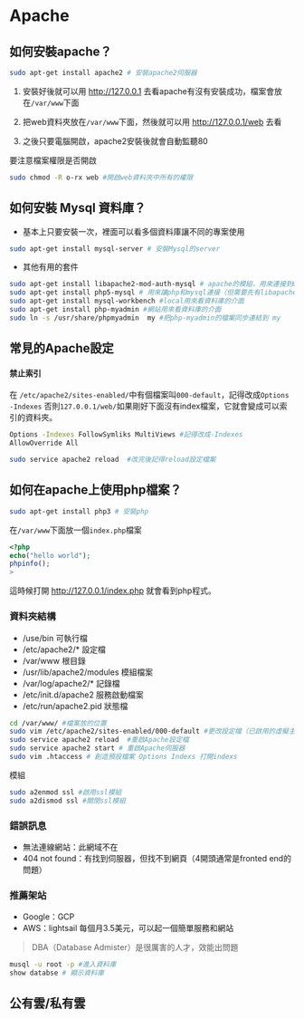 
# Apache

## 如何安裝apache？

```zsh
sudo apt-get install apache2 # 安裝apache2伺服器
```

1. 安裝好後就可以用 http://127.0.0.1 去看apache有沒有安裝成功，檔案會放在`/var/www`下面

2. 把web資料夾放在`/var/www`下面，然後就可以用 http://127.0.0.1/web 去看

3. 之後只要電腦開啟，apache2安裝後就會自動監聽80

要注意檔案權限是否開啟

```zsh
sudo chmod -R o-rx web #開啟web資料夾中所有的權限
```

## 如何安裝 Mysql 資料庫？

- 基本上只要安裝一次，裡面可以看多個資料庫讓不同的專案使用
```zsh
sudo apt-get install mysql-server # 安裝Mysql的server
```

- 其他有用的套件
```zsh
sudo apt-get install libapache2-mod-auth-mysql # apache的模組，用來連接到mysql
sudo apt-get install php5-mysql # 用來讓php和mysql連接（但需要先有libapache2）
sudo apt-get install mysql-workbench #local用來看資料庫的介面
sudo apt-get install php-myadmin #網站用來看資料庫的介面
sudo ln -s /usr/share/phpmyadmin  my #把php-myadmin的檔案同步連結到 my 
```


## 常見的Apache設定

#### 禁止索引

在 `/etc/apache2/sites-enabled/`中有個檔案叫`000-default`，記得改成`Options -Indexes`
否則`127.0.0.1/web/`如果剛好下面沒有index檔案，它就會變成可以索引的資料夾。

```zsh
Options -Indexes FollowSymliks MultiViews #記得改成-Indexes
AllowOverride All
```
```zsh
sudo service apache2 reload  #改完後記得reload設定檔案
```


## 如何在apache上使用php檔案？


```zsh
sudo apt-get install php3 # 安裝php
```

在`/var/www`下面放一個`index.php`檔案

```php
<?php 
echo("hello world");
phpinfo();
>
```

這時候打開 http://127.0.0.1/index.php 就會看到php程式。





### 資料夾結構

- /use/bin 可執行檔
- /etc/apache2/* 設定檔
- /var/www 根目錄
- /usr/lib/apache2/modules 模組檔案
- /var/log/apache2/* 記錄檔
- /etc/init.d/apache2 服務啟動檔案
- /etc/run/apache2.pid 狀態檔

```zsh
cd /var/www/ #檔案放的位置
sudo vim /etc/apache2/sites-enabled/000-default #更改設定檔（已啟用的虛擬主機設定）
sudo service apache2 reload  #重啟Apache設定檔
sudo service apache2 start # 重啟Apache伺服器
sudo vim .htaccess # 創造預設檔案 Options Indexs 打開indexs
```



模組
```zsh
sudo a2enmod ssl #啟用ssl模組
sudo a2dismod ssl #關閉ssl模組
```



### 錯誤訊息

- 無法連線網站：此網域不在
- 404 not found：有找到伺服器，但找不到網頁（4開頭通常是fronted end的問題）


### 推薦架站

- Google：GCP
- AWS：lightsail 每個月3.5美元，可以起一個簡單服務和網站


> DBA（Database Admister）是很厲害的人才，效能出問題

```zsh
musql -u root -p #進入資料庫
show databse # 顯示資料庫
```

## 公有雲/私有雲


